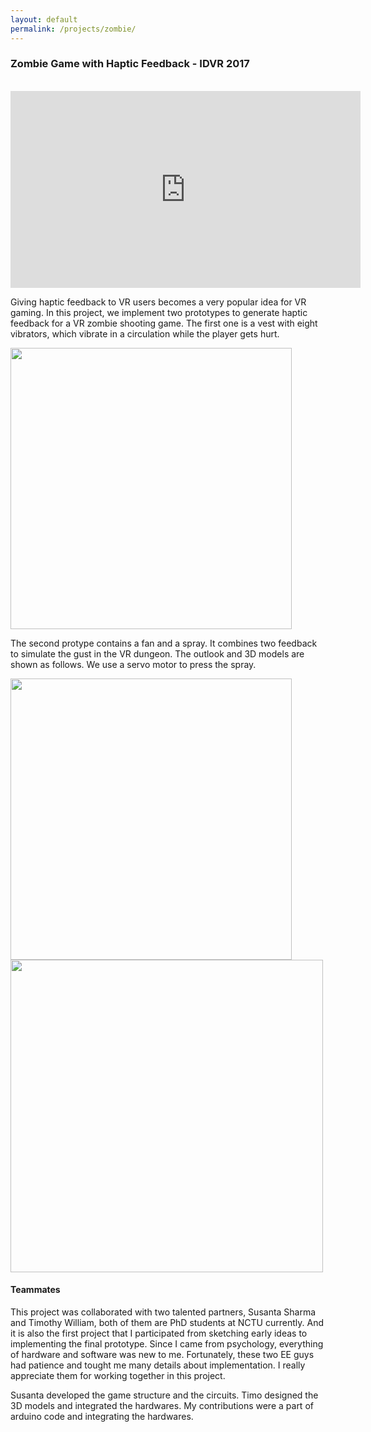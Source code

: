 ```yaml
---
layout: default
permalink: /projects/zombie/
---
```

<h3><b>Zombie Game with Haptic Feedback - IDVR 2017</b></h3>
<br>
<iframe width="560" height="315" src="https://www.youtube.com/embed/WqlWWmMPm7A" frameborder="0" allow="accelerometer; autoplay; encrypted-media; gyroscope; picture-in-picture" allowfullscreen></iframe>

<p>
Giving haptic feedback to VR users becomes a very popular idea for VR gaming. In this project, we implement two prototypes to generate haptic feedback for a VR zombie shooting game. The first one is a vest with eight vibrators, which vibrate in a circulation while the player gets hurt.
</p>
<img width="450" src="https://wenjietseng.github.io/images/zombie-vest.png">

<p>
The second protype contains a fan and a spray. It combines two feedback to simulate the gust in the VR dungeon. The outlook and 3D models are shown as follows. We use a servo motor to press the spray.
</p>
<img width="450" src="https://wenjietseng.github.io/images/zombie-gust.png">
<img width="500" src="https://wenjietseng.github.io/images/zombie-gust3dmodel.png">


<h4><b>Teammates</b></h4>
<p>
This project was collaborated with two talented partners, Susanta Sharma and Timothy William, both of them are PhD students at NCTU currently. And it is also the first project that I participated from sketching early ideas to implementing the final prototype. Since I came from psychology, everything of hardware and software was new to me. Fortunately, these two EE guys had patience and tought me many details about implementation. I really appreciate them for working together in this project.
</p>
<p>
Susanta developed the game structure and the circuits. Timo designed the 3D models and integrated the hardwares. My contributions were a part of arduino code and integrating the hardwares.
</p>